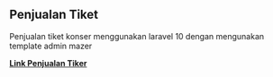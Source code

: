## Penjualan Tiket

Penjualan tiket konser menggunakan laravel 10 dengan mengunakan template admin mazer

**[Link Penjualan Tiker](https://tiket.moanfs.com/)**
